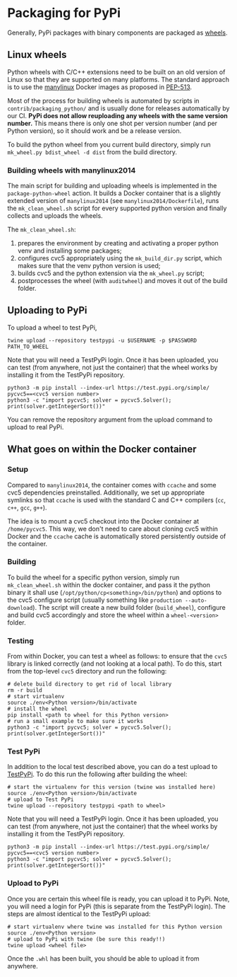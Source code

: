# Packaging for PyPi

Generally, PyPi packages with binary components are packaged as
[wheels](https://packaging.python.org/en/latest/glossary/#term-Wheel).


## Linux wheels

Python wheels with C/C++ extensions need to be built on an old version of Linux
so that they are supported on many platforms. The standard approach is to use
the [manylinux](https://github.com/pypa/manylinux) Docker images as proposed in
[PEP-513](https://www.python.org/dev/peps/pep-0513/).

Most of the process for building wheels is automated by scripts in
`contrib/packaging_python/` and is usually done for releases automatically by
our CI.
**PyPi does not allow reuploading any wheels with the same version number.**
This means there is
only one shot per version number (and per Python version), so it should work and
be a release version.

To build the python wheel from you current build directory, simply run
`mk_wheel.py bdist_wheel -d dist` from the build directory.

### Building wheels with manylinux2014

The main script for building and uploading wheels is implemented in the
`package-python-wheel` action. It builds a Docker container that is a slightly
extended version of `manylinux2014` (see `manylinux2014/Dockerfile`), runs the `mk_clean_wheel.sh` script for every supported python version and finally collects and uploads the wheels.

The `mk_clean_wheel.sh`:

1. prepares the environment by creating and activating a proper python venv and installing some packages;
2. configures cvc5 appropriately using the `mk_build_dir.py` script, which makes sure that the venv python version is used;
3. builds cvc5 and the python extension via the `mk_wheel.py` script;
4. postprocesses the wheel (with `auditwheel`) and moves it out of the build folder.


## Uploading to PyPi

To upload a wheel to test PyPi,

    twine upload --repository testpypi -u $USERNAME -p $PASSWORD PATH_TO_WHEEL

Note that you will need a TestPyPi login. Once it has been uploaded, you can
test (from anywhere, not just the container) that the wheel works by installing
it from the TestPyPi repository.

```
python3 -m pip install --index-url https://test.pypi.org/simple/ pycvc5==<cvc5 version number>
python3 -c "import pycvc5; solver = pycvc5.Solver(); print(solver.getIntegerSort())"
```

You can remove the repository argument from the upload command to upload to
real PyPi.

## What goes on within the Docker container

### Setup

Compared to `manylinux2014`, the container comes with `ccache` and some cvc5
dependencies preinstalled. Additionally, we set up appropriate symlinks so that
`ccache` is used with the standard C and C++ compilers (`cc`, `c++`, `gcc`, `g++`).

The idea is to mount a cvc5 checkout into the Docker container at `/home/pycvc5`.
This way, we don't need to care about cloning cvc5 within Docker and the `ccache` cache is automatically stored persistently outside of the container.

### Building

To build the wheel for a specific python version, simply run `mk_clean_wheel.sh` within the docker container, and pass it the python binary it shall use (`/opt/python/cp<something>/bin/python`) and options to the cvc5 configure script (usually something like `production --auto-download`).
The script will create a new build folder (`build_wheel`), configure and build cvc5 accordingly and store the wheel within a `wheel-<version>` folder.

### Testing

From within Docker, you can test a wheel as follows: to ensure that the `cvc5`
library is linked correctly (and not looking at a local path). To do this,
start from the top-level `cvc5` directory and run the following:
```
# delete build directory to get rid of local library
rm -r build
# start virtualenv
source ./env<Python version>/bin/activate
# install the wheel
pip install <path to wheel for this Python version>
# run a small example to make sure it works
python3 -c "import pycvc5; solver = pycvc5.Solver(); print(solver.getIntegerSort())"
```

### Test PyPi

In addition to the local test described above, you can do a test upload to
[TestPyPi](https://packaging.python.org/guides/using-testpypi/). To do this
run the following after building the wheel:
```
# start the virtualenv for this version (twine was installed here)
source ./env<Python version>/bin/activate
# upload to Test PyPi
twine upload --repository testpypi <path to wheel>
```

Note that you will need a TestPyPi login. Once it has been uploaded, you can
test (from anywhere, not just the container) that the wheel works by installing
it from the TestPyPi repository.

```
python3 -m pip install --index-url https://test.pypi.org/simple/ pycvc5==<cvc5 version number>
python3 -c "import pycvc5; solver = pycvc5.Solver(); print(solver.getIntegerSort())"
```

### Upload to PyPi

Once you are certain this wheel file is ready, you can upload it to PyPi. Note,
you will need a login for PyPi (this is separate from the TestPyPi login). The
steps are almost identical to the TestPyPi upload:
```
# start virtualenv where twine was installed for this Python version
source ./env<Python version>
# upload to PyPi with twine (be sure this ready!!)
twine upload <wheel file>
```

Once the `.whl` has been built, you should be able to upload it from anywhere.
